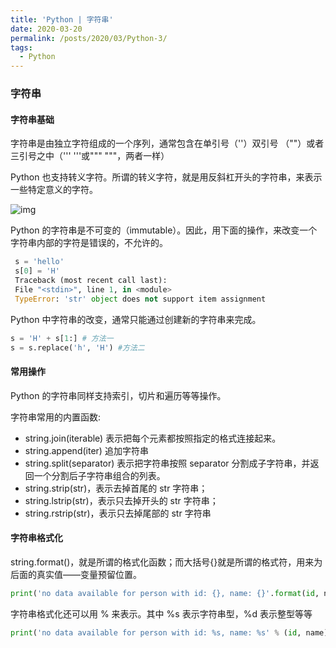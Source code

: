 ```yaml
---
title: 'Python | 字符串'
date: 2020-03-20
permalink: /posts/2020/03/Python-3/
tags:
  - Python
---
```


### 字符串

#### 字符串基础

字符串是由独立字符组成的一个序列，通常包含在单引号（''）双引号 （""）或者三引号之中（''' '''或""" """，两者一样）

Python 也支持转义字符。所谓的转义字符，就是用反斜杠开头的字符串，来表示一些特定意义的字符。

![img](https://cdn.nlark.com/yuque/0/2022/png/28253684/1662437772455-0dd9ebe2-f110-449b-824e-d2b6348d2ded.png)

Python 的字符串是不可变的（immutable）。因此，用下面的操作，来改变一个字符串内部的字符是错误的，不允许的。

```python
 s = 'hello'
 s[0] = 'H'
 Traceback (most recent call last):
 File "<stdin>", line 1, in <module>
 TypeError: 'str' object does not support item assignment
```

Python 中字符串的改变，通常只能通过创建新的字符串来完成。

```python
s = 'H' + s[1:] # 方法一
s = s.replace('h', 'H') #方法二
```

#### 常用操作

Python 的字符串同样支持索引，切片和遍历等等操作。

字符串常用的内置函数:

- string.join(iterable) 表示把每个元素都按照指定的格式连接起来。
- string.append(iter)  追加字符串
- string.split(separator) 表示把字符串按照 separator 分割成子字符串，并返回一个分割后子字符串组合的列表。
- string.strip(str)，表示去掉首尾的 str 字符串； 
- string.lstrip(str)，表示只去掉开头的 str 字符串； 
- string.rstrip(str)，表示只去掉尾部的 str 字符串

#### 字符串格式化

string.format()，就是所谓的格式化函数；而大括号{}就是所谓的格式符，用来为后面的真实值——变量预留位置。

```python
print('no data available for person with id: {}, name: {}'.format(id, name))
```

字符串格式化还可以用 % 来表示。其中 %s 表示字符串型，%d 表示整型等等

```python
print('no data available for person with id: %s, name: %s' % (id, name))
```